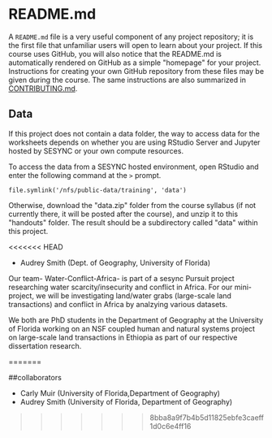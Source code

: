 # README.md

A `README.md` file is a very useful component of any project
repository; it is the first file that unfamiliar users will open to
learn about your project. If this course uses GitHub, you will also
notice that the README.md is automatically rendered on GitHub as a
simple "homepage" for your project. Instructions for creating your own
GitHub repository from these files may be given during the course. The
same instructions are also summarized in [CONTRIBUTING.md].

## Data

If this project does not contain a data folder, the way to access data
for the worksheets depends on whether you are using RStudio Server and
Jupyter hosted by SESYNC or your own compute resources.

To access the data from a SESYNC hosted environment, open RStudio and
enter the following command at the `>` prompt.

```
file.symlink('/nfs/public-data/training', 'data')
```

Otherwise, download the "data.zip" folder from the course syllabus (if
not currently there, it will be posted after the course), and unzip it
to this "handouts" folder. The result should be a subdirectory called
"data" within this project.

[CONTRIBUTING.md]: CONTRIBUTING.md
<<<<<<< HEAD
- Audrey Smith (Dept. of Geography, University of Florida)

Our team- Water-Conflict-Africa- is part of a sesync Pursuit project researching water scarcity/insecurity and conflict in Africa. For our mini-project, we will be investigating land/water grabs (large-scale land transactions) and conflict in Africa by analzying various datasets.

We both are PhD students in the Department of Geography at the University of Florida working on an NSF coupled human and natural systems project on large-scale land transactions in Ethiopia as part of our respective dissertation research.
 
=======

##collaborators
- Carly Muir (University of Florida,Department of Geography)
- Audrey Smith (University of Florida, Department of Geography)
>>>>>>> 8bba8a9f7b4b5d11825ebfe3caeff1d0c6e4ff16
